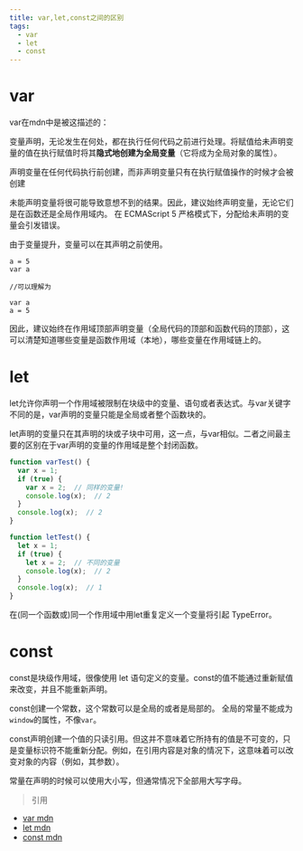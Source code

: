 ```yaml
---
title: var,let,const之间的区别
tags:
  - var
  - let
  - const
---
```


# var 

var在mdn中是被这描述的：

变量声明，无论发生在何处，都在执行任何代码之前进行处理。将赋值给未声明变量的值在执行赋值时将其**隐式地创建为全局变量**（它将成为全局对象的属性）。

<!-- more -->

声明变量在任何代码执行前创建，而非声明变量只有在执行赋值操作的时候才会被创建

未能声明变量将很可能导致意想不到的结果。因此，建议始终声明变量，无论它们是在函数还是全局作用域内。 在 ECMAScript 5 严格模式下，分配给未声明的变量会引发错误。

由于变量提升，变量可以在其声明之前使用。

```jacascript
a = 5
var a

//可以理解为

var a
a = 5
```

因此，建议始终在作用域顶部声明变量（全局代码的顶部和函数代码的顶部），这可以清楚知道哪些变量是函数作用域（本地），哪些变量在作用域链上的。

# let

let允许你声明一个作用域被限制在块级中的变量、语句或者表达式。与var关键字不同的是，var声明的变量只能是全局或者整个函数块的。

let声明的变量只在其声明的块或子块中可用，这一点，与var相似。二者之间最主要的区别在于var声明的变量的作用域是整个封闭函数。

```javascript
function varTest() {
  var x = 1;
  if (true) {
    var x = 2;  // 同样的变量!
    console.log(x);  // 2
  }
  console.log(x);  // 2
}

function letTest() {
  let x = 1;
  if (true) {
    let x = 2;  // 不同的变量
    console.log(x);  // 2
  }
  console.log(x);  // 1
}
```

在(同一个函数或)同一个作用域中用let重复定义一个变量将引起 TypeError。

# const

const是块级作用域，很像使用 let 语句定义的变量。const的值不能通过重新赋值来改变，并且不能重新声明。

const创建一个常数，这个常数可以是全局的或者是局部的。 全局的常量不能成为`window`的属性，不像`var`。

const声明创建一个值的只读引用。但这并不意味着它所持有的值是不可变的，只是变量标识符不能重新分配。例如，在引用内容是对象的情况下，这意味着可以改变对象的内容（例如，其参数）。

常量在声明的时候可以使用大小写，但通常情况下全部用大写字母。


> 引用
- [var mdn](https://developer.mozilla.org/zh-CN/docs/Web/JavaScript/Reference/Statements/var)
- [let mdn](https://developer.mozilla.org/zh-CN/docs/Web/JavaScript/Reference/Statements/let)
- [const mdn](https://developer.mozilla.org/zh-CN/docs/Web/JavaScript/Reference/Statements/const)